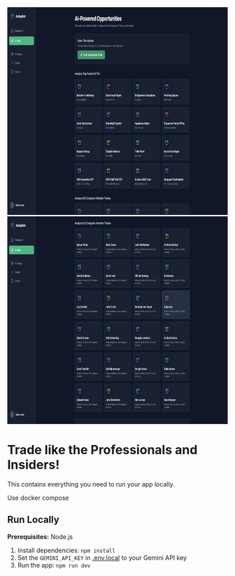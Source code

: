<div align="center">
<img width="1200" height="475" alt="Hedge Fund and ETFs" src="/screenshots/Screenshot1.png" />

<img width="1200" height="475" alt="Government Insiders" src="/screenshots/Screenshot2.png" />
</div>

# Trade like the Professionals and Insiders!

This contains everything you need to run your app locally.

Use docker compose

## Run Locally

**Prerequisites:**  Node.js


1. Install dependencies:
   `npm install`
2. Set the `GEMINI_API_KEY` in [.env.local](.env.local) to your Gemini API key
3. Run the app:
   `npm run dev`
